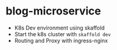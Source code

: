 # blog-microservice
- K8s Dev environment using skaffold
- Start the k8s cluster with `skaffold dev`
- Routing and Proxy with ingress-nginx
